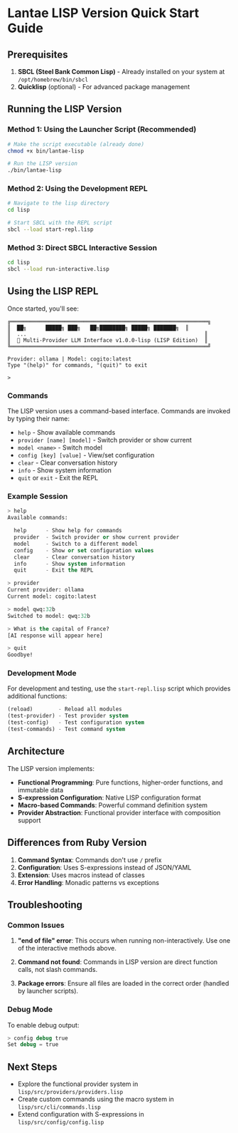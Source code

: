 # Lantae LISP Version Quick Start Guide

## Prerequisites

1. **SBCL (Steel Bank Common Lisp)** - Already installed on your system at `/opt/homebrew/bin/sbcl`
2. **Quicklisp** (optional) - For advanced package management

## Running the LISP Version

### Method 1: Using the Launcher Script (Recommended)

```bash
# Make the script executable (already done)
chmod +x bin/lantae-lisp

# Run the LISP version
./bin/lantae-lisp
```

### Method 2: Using the Development REPL

```bash
# Navigate to the lisp directory
cd lisp

# Start SBCL with the REPL script
sbcl --load start-repl.lisp
```

### Method 3: Direct SBCL Interactive Session

```bash
cd lisp
sbcl --load run-interactive.lisp
```

## Using the LISP REPL

Once started, you'll see:

```
╔══════════════════════════════════════════════════════════════╗
║  ██╗      █████╗ ███╗   ██╗████████╗ █████╗ ███████╗  ║
║  ...                                                        ║
║  🚀 Multi-Provider LLM Interface v1.0.0-lisp (LISP Edition)  ║
╚══════════════════════════════════════════════════════════════╝

Provider: ollama | Model: cogito:latest
Type "(help)" for commands, "(quit)" to exit

>
```

### Commands

The LISP version uses a command-based interface. Commands are invoked by typing their name:

- `help` - Show available commands
- `provider [name] [model]` - Switch provider or show current
- `model <name>` - Switch model
- `config [key] [value]` - View/set configuration
- `clear` - Clear conversation history
- `info` - Show system information
- `quit` or `exit` - Exit the REPL

### Example Session

```lisp
> help
Available commands:

  help      - Show help for commands
  provider  - Switch provider or show current provider
  model     - Switch to a different model
  config    - Show or set configuration values
  clear     - Clear conversation history
  info      - Show system information
  quit      - Exit the REPL

> provider
Current provider: ollama
Current model: cogito:latest

> model qwq:32b
Switched to model: qwq:32b

> What is the capital of France?
[AI response will appear here]

> quit
Goodbye!
```

### Development Mode

For development and testing, use the `start-repl.lisp` script which provides additional functions:

```lisp
(reload)        - Reload all modules
(test-provider) - Test provider system
(test-config)   - Test configuration system
(test-commands) - Test command system
```

## Architecture

The LISP version implements:

- **Functional Programming**: Pure functions, higher-order functions, and immutable data
- **S-expression Configuration**: Native LISP configuration format
- **Macro-based Commands**: Powerful command definition system
- **Provider Abstraction**: Functional provider interface with composition support

## Differences from Ruby Version

1. **Command Syntax**: Commands don't use `/` prefix
2. **Configuration**: Uses S-expressions instead of JSON/YAML
3. **Extension**: Uses macros instead of classes
4. **Error Handling**: Monadic patterns vs exceptions

## Troubleshooting

### Common Issues

1. **"end of file" error**: This occurs when running non-interactively. Use one of the interactive methods above.

2. **Command not found**: Commands in LISP version are direct function calls, not slash commands.

3. **Package errors**: Ensure all files are loaded in the correct order (handled by launcher scripts).

### Debug Mode

To enable debug output:

```lisp
> config debug true
Set debug = true
```

## Next Steps

- Explore the functional provider system in `lisp/src/providers/providers.lisp`
- Create custom commands using the macro system in `lisp/src/cli/commands.lisp`
- Extend configuration with S-expressions in `lisp/src/config/config.lisp`
